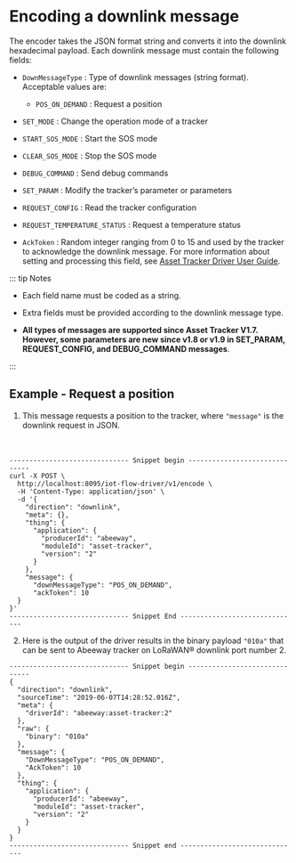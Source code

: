 
# Encoding a downlink message
The encoder takes the JSON format string and converts it into the downlink hexadecimal payload.
Each downlink message must contain the following fields:
* `DownMessageType` : Type of downlink messages (string format). Acceptable values are:
    * `POS_ON_DEMAND` : Request a position

* `SET_MODE` : Change the operation mode of a tracker

* `START_SOS_MODE` : Start the SOS mode

* `CLEAR_SOS_MODE` : Stop the SOS mode

* `DEBUG_COMMAND` : Send debug commands

* `SET_PARAM` : Modify the tracker’s parameter or parameters

* `REQUEST_CONFIG` : Read the tracker configuration

* `REQUEST_TEMPERATURE_STATUS` : Request a temperature status


* `AckToken` : Random integer ranging from 0 to 15 and used by the tracker to acknowledge the downlink message. For more information about setting and processing this field, see [Asset Tracker Driver User Guide](/D-Reference/DocLibrary_R/#AssetTrackerDriver).

::: tip Notes
* Each field name must be coded as a string.<br/>

* Extra fields must be provided according to the downlink message type.
* **All types of messages are supported since Asset Tracker V1.7. However, some parameters are new since v1.8 or v1.9 in SET_PARAM, REQUEST_CONFIG, and DEBUG_COMMAND messages**.

:::

## Example - Request a position
1. This message requests a position to the tracker, where `"message"` is the downlink request in JSON.<br/><br/><br/>

```
------------------------------ Snippet begin ------------------------------
curl -X POST \
  http://localhost:8095/iot-flow-driver/v1/encode \
  -H 'Content-Type: application/json' \
  -d '{
    "direction": "downlink",
    "meta": {},
    "thing": {
      "application": {
        "producerId": "abeeway",
        "moduleId": "asset-tracker",
        "version": "2"
      }
    },
    "message": {
      "downMessageType": "POS_ON_DEMAND",
      "ackToken": 10
  }
}'
------------------------------ Snippet End ------------------------------
```

2. Here is the output of the driver results in the binary payload `"010a"` that can be sent to Abeeway tracker on LoRaWAN® downlink port number 2.

```
------------------------------ Snippet begin ------------------------------
{
  "direction": "downlink",
  "sourceTime": "2019-06-07T14:28:52.016Z",
  "meta": {
    "driverId": "abeeway:asset-tracker:2"
  },
  "raw": {
    "binary": "010a"
  },
  "message": {
    "DownMessageType": "POS_ON_DEMAND",
    "AckToken": 10
  },
  "thing": {
    "application": {
      "producerId": "abeeway",
      "moduleId": "asset-tracker",
      "version": "2"
    }
  }
}
------------------------------ Snippet end ------------------------------
```
